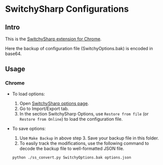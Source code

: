 SwitchySharp Configurations
==================

Intro
-----

This is the [SwitchySharp extension for Chrome](https://chrome.google.com/webstore/detail/proxy-switchysharp/dpplabbmogkhghncfbfdeeokoefdjegm?hl=en-US).

Here the backup of configuration file (SwitchyOptions.bak) is encoded in base64.

Usage
-----

### Chrome ###

* To load options:
  1. Open [SwitchySharp options page](chrome-extension://dpplabbmogkhghncfbfdeeokoefdjegm/options.html).
  2. Go to Import/Export tab.
  3. In the section SwitchySharp Options, use `Restore from file` (or `Restore from Online`) to load the configuration file.

* To save options:
  1. Use `Make Backup` in above step 3. Save your backup file in this folder.
  2. To easily track the modifications, use the following command to decode the backup file to well-formatted JSON file.
  ```
  python ./ss_convert.py SwitchyOptions.bak options.json
  ```
